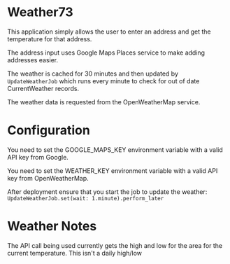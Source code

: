# Weather73

This application simply allows the user to enter an address and get the 
temperature for that address.

The address input uses Google Maps Places service to make adding addresses
easier. 

The weather is cached for 30 minutes and then updated by `UpdateWeatherJob` 
which runs every minute to check for out of date CurrentWeather records.

The weather data is requested from the OpenWeatherMap service. 


# Configuration
You need to set the GOOGLE_MAPS_KEY environment variable with a valid API
key from Google.

You need to set the WEATHER_KEY environment variable with a valid API key
from OpenWeatherMap.

After deployment ensure that you start the job to update the weather:
`UpdateWeatherJob.set(wait: 1.minute).perform_later`

# Weather Notes
The API call being used currently gets the high and low for the area for the
current temperature. This isn't a daily high/low